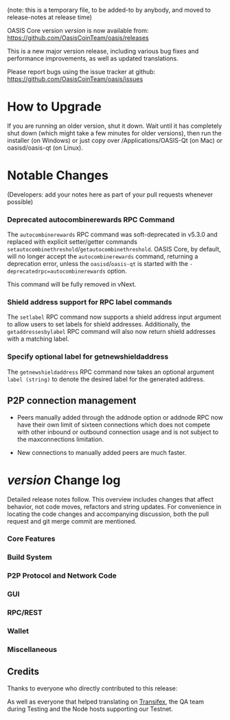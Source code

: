 (note: this is a temporary file, to be added-to by anybody, and moved to release-notes at release time)

OASIS Core version *version* is now available from:  <https://github.com/OasisCoinTeam/oasis/releases>

This is a new major version release, including various bug fixes and performance improvements, as well as updated translations.

Please report bugs using the issue tracker at github: <https://github.com/OasisCoinTeam/oasis/issues>


How to Upgrade
==============

If you are running an older version, shut it down. Wait until it has completely shut down (which might take a few minutes for older versions), then run the installer (on Windows) or just copy over /Applications/OASIS-Qt (on Mac) or oasisd/oasis-qt (on Linux).

Notable Changes
==============

(Developers: add your notes here as part of your pull requests whenever possible)


### Deprecated autocombinerewards RPC Command

The `autocombinerewards` RPC command was soft-deprecated in v5.3.0 and replaced with explicit setter/getter commands `setautocombinethreshold`/`getautocombinethreshold`. OASIS Core, by default, will no longer accept the `autocombinerewards` command, returning a deprecation error, unless the `oasisd`/`oasis-qt` is started with the `-deprecatedrpc=autocombinerewards` option.

This command will be fully removed in vNext.

### Shield address support for RPC label commands

The `setlabel` RPC command now supports a shield address input argument to allow users to set labels for shield addresses. Additionally, the `getaddressesbylabel` RPC command will also now return shield addresses with a matching label.

### Specify optional label for getnewshieldaddress

The `getnewshieldaddress` RPC command now takes an optional argument `label (string)` to denote the desired label for the generated address.

P2P connection management
--------------------------

- Peers manually added through the addnode option or addnode RPC now have their own
  limit of sixteen connections which does not compete with other inbound or outbound
  connection usage and is not subject to the maxconnections limitation.

- New connections to manually added peers are much faster.

*version* Change log
==============

Detailed release notes follow. This overview includes changes that affect behavior, not code moves, refactors and string updates. For convenience in locating the code changes and accompanying discussion, both the pull request and git merge commit are mentioned.

### Core Features

### Build System

### P2P Protocol and Network Code

### GUI

### RPC/REST

### Wallet

### Miscellaneous

## Credits

Thanks to everyone who directly contributed to this release:


As well as everyone that helped translating on [Transifex](https://www.transifex.com/projects/p/oasis-project-translations/), the QA team during Testing and the Node hosts supporting our Testnet.
